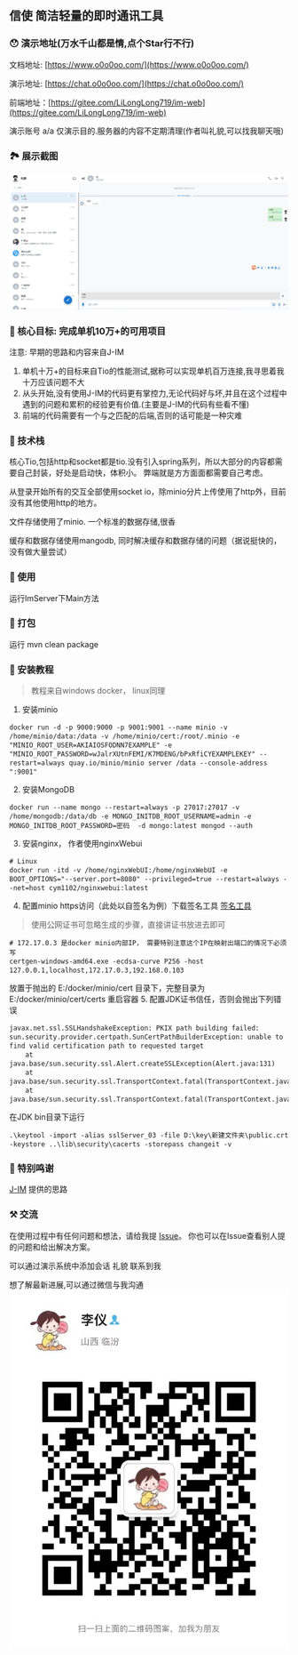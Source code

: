 ##  信使  简洁轻量的即时通讯工具

### 😯 演示地址(万水千山都是情,点个Star行不行)

文档地址: [https://www.o0o0oo.com/](https://www.o0o0oo.com/)

演示地址: [https://chat.o0o0oo.com/](https://chat.o0o0oo.com/)

前端地址：[https://gitee.com/LiLongLong719/im-web](https://gitee.com/LiLongLong719/im-web)

演示账号 a/a 仅演示目的.服务器的内容不定期清理(作者叫礼貌,可以找我聊天哦)

### 🏞️ 展示截图

![功能展示](doc/20220722202239.jpg)

### 🤩 核心目标: 完成单机10万+的可用项目

注意: 早期的思路和内容来自J-IM
1. 单机十万+的目标来自Tio的性能测试,据称可以实现单机百万连接,我寻思着我十万应该问题不大
2. 从头开始,没有使用J-IM的代码更有掌控力,无论代码好与坏,并且在这个过程中遇到的问题和累积的经验更有价值.(主要是J-IM的代码有些看不懂)
3. 前端的代码需要有一个与之匹配的后端,否则的话可能是一种灾难

### 🤦‍ 技术栈

核心Tio,包括http和socket都是tio.没有引入spring系列，所以大部分的内容都需要自己封装，好处是启动快，体积小。 弊端就是方方面面都需要自己考虑。

从登录开始所有的交互全部使用socket io，除minio分片上传使用了http外，目前没有其他使用http的地方。 

文件存储使用了minio. 一个标准的数据存储,很香

缓存和数据存储使用mangodb, 同时解决缓存和数据存储的问题（据说挺快的，没有做大量尝试）

### 🚗 使用

运行ImServer下Main方法

### 🎁 打包

运行 mvn clean package

### 🥶 安装教程

> 教程来自windows docker， linux同理
1. 安装minio
```
docker run -d -p 9000:9000 -p 9001:9001 --name minio -v /home/minio/data:/data -v /home/minio/cert:/root/.minio -e "MINIO_ROOT_USER=AKIAIOSFODNN7EXAMPLE" -e "MINIO_ROOT_PASSWORD=wJalrXUtnFEMI/K7MDENG/bPxRfiCYEXAMPLEKEY" --restart=always quay.io/minio/minio server /data --console-address ":9001"
```
2. 安装MongoDB
```
docker run --name mongo --restart=always -p 27017:27017 -v /home/mongodb:/data/db -e MONGO_INITDB_ROOT_USERNAME=admin -e MONGO_INITDB_ROOT_PASSWORD=密码  -d mongo:latest mongod --auth
```
3. 安装nginx， 作者使用nginxWebui
```
# Linux
docker run -itd -v /home/nginxWebUI:/home/nginxWebUI -e BOOT_OPTIONS="--server.port=8080" --privileged=true --restart=always --net=host cym1102/nginxwebui:latest
```
4. 配置minio https访问（此处以自签名为例）下载签名工具 [签名工具](https://github.com/minio/certgen) 
> 使用公网证书可忽略生成的步骤，直接讲证书放进去即可
```
# 172.17.0.3 是docker minio内部IP， 需要特别注意这个IP在映射出端口的情况下必须写
certgen-windows-amd64.exe -ecdsa-curve P256 -host 127.0.0.1,localhost,172.17.0.3,192.168.0.103
```
放置于抛出的 E:/docker/minio/cert 目录下，完整目录为 E:/docker/minio/cert/certs 重启容器
5. 配置JDK证书信任，否则会抛出下列错误
```
javax.net.ssl.SSLHandshakeException: PKIX path building failed: sun.security.provider.certpath.SunCertPathBuilderException: unable to find valid certification path to requested target
	at java.base/sun.security.ssl.Alert.createSSLException(Alert.java:131)
	at java.base/sun.security.ssl.TransportContext.fatal(TransportContext.java:371)
	at java.base/sun.security.ssl.TransportContext.fatal(TransportContext.java:314)
```
在JDK bin目录下运行
```
.\keytool -import -alias sslServer_03 -file D:\key\新建文件夹\public.crt -keystore ..\lib\security\cacerts -storepass changeit -v
```

### 🐧 特别鸣谢
[J-IM](https://gitee.com/xchao/j-im) 提供的思路

### ⚒️ 交流
在使用过程中有任何问题和想法，请给我提 [Issue](https://gitee.com/LiLongLong719/im/issues)。
你也可以在Issue查看别人提的问题和给出解决方案。

可以通过演示系统中添加会话 礼貌 联系到我

想了解最新进展,可以通过微信与我沟通
![添加微信，备注信使](doc/2022年4月18日.jpg)
